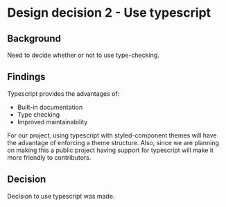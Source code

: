 # Design decision 2 - Use typescript

## Background

Need to decide whether or not to use type-checking.

## Findings

Typescript provides the advantages of: 

  - Built-in documentation
  - Type checking 
  - Improved maintainability

For our project, using typescript with styled-component themes will have the advantage of enforcing a theme structure. Also, since we are planning on making this a public project having support for typescript will make it more friendly to contributors.

## Decision

Decision to use typescript was made.